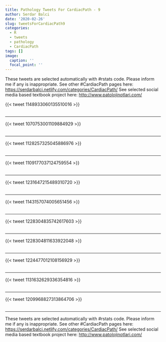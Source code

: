 ```yaml
---
title: Pathology Tweets For CardiacPath - 9
author: Serdar Balci
date: '2020-02-26'
slug: tweetsForCardiacPath9
categories:
  - R
  - tweets
  - pathology
  - CardiacPath
tags: []
image:
  caption: ''
  focal_point: ''
---
```



These tweets are selected automatically with #rstats code. Please inform me if any is inappropriate.
See other #CardiacPath pages here: https://serdarbalci.netlify.com/categories/CardiacPath/ 
See selected social media based textbook project here: http://www.patolojinotlari.com/

{{< tweet 1148933060135510016 >}}
<br>
<br>
<hr>
{{< tweet 1070753001109884929 >}}
<br>
<br>
<hr>
{{< tweet 1128257325045886976 >}}
<br>
<br>
<hr>
{{< tweet 1109177037124759554 >}}
<br>
<br>
<hr>
{{< tweet 1231647215489310720 >}}
<br>
<br>
<hr>
{{< tweet 1143157074005651456 >}}
<br>
<br>
<hr>
{{< tweet 1228304835742617603 >}}
<br>
<br>
<hr>
{{< tweet 1228304811633922048 >}}
<br>
<br>
<hr>
{{< tweet 1224477012108156929 >}}
<br>
<br>
<hr>
{{< tweet 1131632629336354816 >}}
<br>
<br>
<hr>
{{< tweet 1209968827313864706 >}}
<br>
<br>
<hr>


These tweets are selected automatically with #rstats code. Please inform me if any is inappropriate.
See other #CardiacPath pages here: https://serdarbalci.netlify.com/categories/CardiacPath/ 
See selected social media based textbook project here: http://www.patolojinotlari.com/
